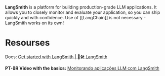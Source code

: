 **LangSmith** is a platform for building production-grade LLM applications. It allows you to closely monitor and evaluate your application, so you can ship quickly and with confidence. Use of [[LangChain]] is not necessary - LangSmith works on its own!
# Resourses 
Docs: [Get started with LangSmith | 🦜️🛠️ LangSmith](https://docs.smith.langchain.com/)

**PT-BR Video with the basics:** [Monitorando aplicações LLM com LangSmith](https://www.youtube.com/watch?v=k6cTB2ltvTg)







